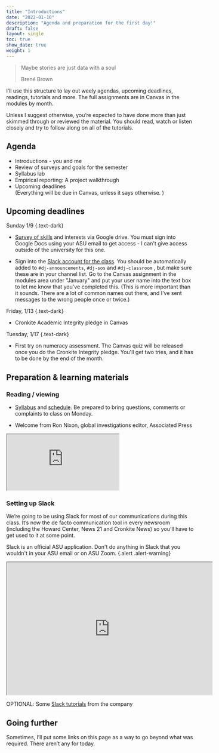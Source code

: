 ```yaml
---
title: "Introductions"
date: "2022-01-10"
description: "Agenda and preparation for the first day!"
draft: false
layout: single
toc: true
show_date: true
weight: 1
--- 
```



  <blockquote class="blockquote-big mb-3">
    <p>Maybe stories are just data with a soul</p>
    <span> Brené Brown </span>
  </blockquote>
  

I’ll use this structure to lay out weely agendas, upcoming deadlines, readings, tutorials and more.  The full assignments are in Canvas in the modules by month.  

Unless I suggest otherwise, you’re expected to have done more than just skimmed through or reviewed the material. You should read, watch or listen closely and try to follow along on all of the tutorials.

## Agenda

* Introductions - you and me
* Review of surveys and goals for the semester
* Syllabus lab
* Empirical reporting: A project walkthrough
* Upcoming deadlines <br> (Everything will be due in Canvas, unless it says otherwise. )

## Upcoming deadlines

Sunday 1/9
{.text-dark}

* [Survey of skills](https://forms.gle/9eub49FvEbkdYaMY8) and interests via Google drive. You must sign into Google Docs using your ASU email to get access - I can't give access outside of the university for this one.

* Sign into the [Slack account for the class](https://asu-2221-mco510-23712.slack.com/). You should be automatically added to ```#dj-announcements```, ```#dj-sos``` and ```#dj-classroom``` , but make sure these are in your channel list.  Go to the Canvas assignment in the modules area under "January" and put your user name into the text box to let me know that you've completed this. (This is more important than it sounds. There are a lot of common names out there, and I've sent messages to the wrong people once or twice.)

Friday, 1/13
{.text-dark}
* Cronkite Academic Integrity pledge in Canvas

Tuesday, 1/17
{.text-dark}

* First try on numeracy assessment. The Canvas quiz will be released once you do the Cronkite Integrity pledge. You'll get two tries, and it has to be done by the end of the month. 

## Preparation & learning materials

### Reading / viewing

* [Syllabus](/dataj/syllabus/) and [schedule](/dataj/schedule). Be prepared to bring questions, comments or complaints to class on Monday.
 
* Welcome from Ron Nixon, global investigations editor, Associated Press

<div class="class="ratio ratio-16x9" >
  <iframe  src="https://www.youtube.com/embed/olF0RQS02HA" allowfullscreen>
  </iframe>
</div>


### Setting up Slack

We’re going to be using Slack for most of our communications during this class. It’s now the de facto communication tool in every newsroom (including the Howard Center, News 21 and Cronkite News) so you’ll have to get used to it at some point. 


Slack is an official ASU application. Don't do anything in Slack that you wouldn't in your ASU email or on ASU Zoom.
{.alert .alert-warning}


<div>
<iframe style="width: 550px; height: 355px;" title="slackintro.mp4" src="https://player.mediaamp.io/p/U8-EDC/9g3InRHjsuLs/embed/select/media/8xwMqOSYRl_f?form=html" width="550" height="355" sandbox="allow-scripts allow-forms allow-same-origin" allowfullscreen="allowfullscreen" webkitallowfullscreen="webkitallowfullscreen" mozallowfullscreen="mozallowfullscreen" allow="autoplay *"></iframe>
<!-- again, this was in MediaAMP so I don't know how to get at it.-->
</div>

OPTIONAL: Some [Slack tutorials](https://slack.com/help/articles/360059976673-Slack-video-tutorials) from the company

## Going further
Sometimes, I’ll put some links on this page as a way to go beyond what was required. There aren’t any for today.